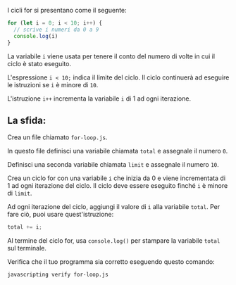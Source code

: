 I cicli for si presentano come il seguente:

```js
for (let i = 0; i < 10; i++) {
  // scrive i numeri da 0 a 9
  console.log(i)
}
```

La variabile `i` viene usata per tenere il conto del numero di volte in cui il ciclo è stato eseguito.

L'espressione `i < 10;` indica il limite del ciclo.
Il ciclo continuerà ad eseguire le istruzioni se `i` è minore di `10`.

L'istruzione `i++` incrementa la variabile `i` di 1 ad ogni iterazione.

## La sfida:

Crea un file chiamato `for-loop.js`.

In questo file definisci una variabile chiamata `total` e assegnale il numero `0`.

Definisci una seconda variabile chiamata `limit` e assegnale il numero `10`.

Crea un ciclo for con una variabile `i` che inizia da 0 e viene incrementata di 1 ad ogni iterazione del ciclo. Il ciclo deve essere eseguito finché `i` è minore di `limit`.

Ad ogni iterazione del ciclo, aggiungi il valore di `i` alla variabile `total`. Per fare ciò, puoi usare quest'istruzione:

```js
total += i;
```

Al termine del ciclo for, usa `console.log()` per stampare la variabile `total` sul terminale.

Verifica che il tuo programma sia corretto eseguendo questo comando:

```bash
javascripting verify for-loop.js
```

